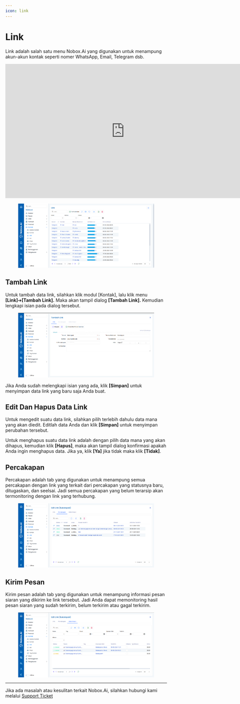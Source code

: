 ```yaml
---
icon: link
---
```


# <i class="fa-regular fa-link"></i> Link

Link adalah salah satu menu Nobox.Ai yang digunakan untuk menampung akun-akun kontak seperti nomer WhatsApp, Email, Telegram dsb.

<iframe width="742" height="418" src="https://www.youtube.com/embed/DFfvAKB75RY" title="Pengenalan Tampilan NoBox" frameborder="0" allow="accelerometer; autoplay; clipboard-write; encrypted-media; gyroscope; picture-in-picture; web-share" referrerpolicy="strict-origin-when-cross-origin" allowfullscreen></iframe>


<figure><img src="../../.gitbook/assets/Link (1).png" alt=""><figcaption></figcaption></figure>

## **Tambah Link**

Untuk tambah data link, silahkan klik modul \[Kontak], lalu klik menu **\[Link]**➔**\[Tambah Link].** Maka akan tampil dialog **\[Tambah Link].** Kemudian lengkapi isian pada dialog tersebut.

<figure><img src="../../.gitbook/assets/Tambah Link.png" alt=""><figcaption></figcaption></figure>

Jika Anda sudah melengkapi isian yang ada, klik **\[Simpan]** untuk menyimpan data link yang baru saja Anda buat.

## **Edit Dan Hapus Data Link**&#x20;

Untuk mengedit suatu data link, silahkan pilih terlebih dahulu data mana yang akan diedit. Editlah data Anda dan klik **\[Simpan]** untuk menyimpan perubahan tersebut.

Untuk menghapus suatu data link adalah dengan pilih data mana yang akan dihapus, kemudian klik **\[Hapus]**, maka akan tampil dialog konfirmasi apakah Anda ingin menghapus data. Jika ya, klik **\[Ya]** jika tidak maka klik **\[Tidak]**.

## **Percakapan**

Percakapan adalah tab yang digunakan untuk menampung semua percakapan dengan link yang terkait dari percakapan yang statusnya baru, ditugaskan, dan seelsai. Jadi semua percakapan yang belum terarsip akan termonitoring dengan link yang terhubung.

<figure><img src="../../.gitbook/assets/Link-Percakapan.png" alt=""><figcaption></figcaption></figure>

## **Kirim Pesan**

Kirim pesan adalah tab yang digunakan untuk menampung informasi pesan siaran yang dikirim ke link tersebut. Jadi Anda dapat memonitoring hasil pesan siaran yang sudah terkirim, belum terkirim atau gagal terkirim.

<figure><img src="../../.gitbook/assets/Link-kirimpesan.png" alt=""><figcaption></figcaption></figure>

***

Jika ada masalah atau kesulitan terkait Nobox.Ai, silahkan hubungi kami melalui [Support Ticket](https://crm.nobox.ai/clients/tickets)
